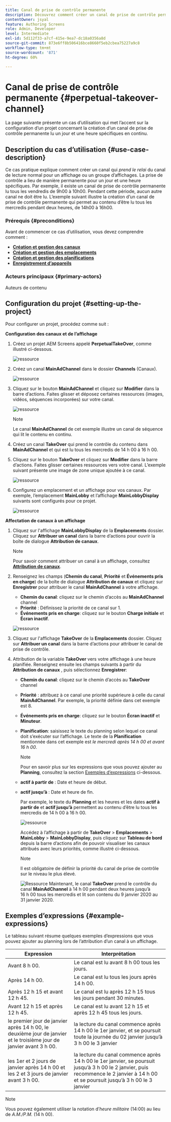 ```yaml
---
title: Canal de prise de contrôle permanente
description: Découvrez comment créer un canal de prise de contrôle permanente.
contentOwner: jsyal
feature: Authoring Screens
role: Admin, Developer
level: Intermediate
exl-id: 5d112f33-a7cf-415e-9ea7-dc18a0356a8d
source-git-commit: 873e6ff8b506416bce8660f5eb2cbea75227a9c8
workflow-type: tm+mt
source-wordcount: '871'
ht-degree: 60%

---
```


# Canal de prise de contrôle permanente {#perpetual-takeover-channel}

La page suivante présente un cas d’utilisation qui met l’accent sur la configuration d’un projet concernant la création d’un canal de prise de contrôle permanente lu un jour et une heure spécifiques en continu.

## Description du cas d’utilisation {#use-case-description}

Ce cas pratique explique comment créer un canal qui *prend le relai* du canal de lecture normal pour un affichage ou un groupe d’affichages. La prise de contrôle a lieu de manière permanente pour un jour et une heure spécifiques.
Par exemple, il existe un canal de prise de contrôle permanente lu tous les vendredis de 9h00 à 10h00. Pendant cette période, aucun autre canal ne doit être lu. L’exemple suivant illustre la création d’un canal de prise de contrôle permanente qui permet au contenu d’être lu tous les mercredis pendant deux heures, de 14h00 à 16h00.

### Prérequis {#preconditions}

Avant de commencer ce cas d’utilisation, vous devez comprendre comment :

* **[Création et gestion des canaux](managing-channels.md)**
* **[Création et gestion des emplacements](managing-locations.md)**
* **[Création et gestion des planifications](managing-schedules.md)**
* **[Enregistrement d’appareils](device-registration.md)**

### Acteurs principaux {#primary-actors}

Auteurs de contenu

## Configuration du projet {#setting-up-the-project}

Pour configurer un projet, procédez comme suit :

**Configuration des canaux et de l’affichage**

1. Créez un projet AEM Screens appelé **PerpetualTakeOver**, comme illustré ci-dessous.

   ![ressource](assets/p_usecase1.png)

1. Créez un canal **MainAdChannel** dans le dossier **Channels** (Canaux).

   ![ressource](assets/p_usecase2.png)

1. Cliquez sur le bouton **MainAdChannel** et cliquez sur **Modifier** dans la barre d’actions. Faites glisser et déposez certaines ressources (images, vidéos, séquences incorporées) sur votre canal.

   ![ressource](assets/p_usecase3.png)


   >[!NOTE]
   >Le canal **MainAdChannel** de cet exemple illustre un canal de séquence qui lit le contenu en continu.

1. Créez un canal **TakeOver** qui prend le contrôle du contenu dans **MainAdChannel** et qui est lu tous les mercredis de 14 h 00 à 16 h 00.

1. Cliquez sur le bouton **TakeOver** et cliquez sur **Modifier** dans la barre d’actions. Faites glisser certaines ressources vers votre canal. L’exemple suivant présente une image de zone unique ajoutée à ce canal.

   ![ressource](assets/p_usecase4.png)

1. Configurez un emplacement et un affichage pour vos canaux. Par exemple, l’emplacement **MainLobby** et l’affichage **MainLobbyDisplay** suivants sont configurés pour ce projet.

   ![ressource](assets/p_usecase5.png)

**Affectation de canaux à un affichage**

1. Cliquez sur l&#39;affichage **MainLobbyDisplay** de la **Emplacements** dossier. Cliquez sur **Attribuer un canal** dans la barre d’actions pour ouvrir la boîte de dialogue **Attribution de canaux**.

   >[!NOTE]
   >Pour savoir comment attribuer un canal à un affichage, consultez **[Attribution de canaux](channel-assignment.md)**.

1. Renseignez les champs (**Chemin du canal**, **Priorité** et **Événements pris en charge**) de la boîte de dialogue **Attribution de canaux** et cliquez sur **Enregistrer** pour attribuer le canal **MainAdChannel** à votre affichage.

   * **Chemin du canal**: cliquez sur le chemin d’accès au **MainAdChannel** channel
   * **Priorité** : Définissez la priorité de ce canal sur 1.
   * **Événements pris en charge**: cliquez sur le bouton **Charge initiale** et **Écran inactif**.

   ![ressource](assets/p_usecase6.png)

1. Cliquez sur l&#39;affichage **TakeOver** de la **Emplacements** dossier. Cliquez sur **Attribuer un canal** dans la barre d’actions pour attribuer le canal de prise de contrôle.

1. Attribution de la variable **TakeOver** vers votre affichage à une heure planifiée. Renseignez ensuite les champs suivants à partir du **Attribution de canaux** , puis sélectionnez **Enregistrer**:

   * **Chemin du canal**: cliquez sur le chemin d’accès au **TakeOver** channel
   * **Priorité** : attribuez à ce canal une priorité supérieure à celle du canal **MainAdChannel**. Par exemple, la priorité définie dans cet exemple est 8.
   * **Événements pris en charge**: cliquez sur le bouton **Écran inactif** et **Minuteur**.
   * **Planification**: saisissez le texte du planning selon lequel ce canal doit s’exécuter sur l’affichage. Le texte de la **Planification** mentionnée dans cet exemple est *le mercredi après 14 h 00 et avant 16 h 00*.

     >[!NOTE]
     >Pour en savoir plus sur les expressions que vous pouvez ajouter au **Planning**, consultez la section [Exemples d’expressions](#example-expressions) ci-dessous.
   * **actif à partir de** : Date et heure de début.
   * **actif jusqu’à** : Date et heure de fin.

     Par exemple, le texte du **Planning** et les heures et les dates **actif à partir de** et **actif jusqu’à** permettent au contenu d’être lu tous les mercredis de 14 h 00 à 16 h 00.


     ![ressource](assets/p_usecase7.png)

     Accédez à l’affichage à partir de **TakeOver** > **Emplacements** > **MainLobby** > **MainLobbyDisplay**, puis cliquez sur **Tableau de bord** depuis la barre d’actions afin de pouvoir visualiser les canaux attribués avec leurs priorités, comme illustré ci-dessous.

     >[!NOTE]
     >Il est obligatoire de définir la priorité du canal de prise de contrôle sur le niveau le plus élevé.

     ![Ressource](assets/p_usecase8.png)
Maintenant, le canal **TakeOver** prend le contrôle du canal **MainAdChannel** à 14 h 00 pendant deux heures jusqu’à 16 h 00 tous les mercredis et lit son contenu du 9 janvier 2020 au 31 janvier 2020.

## Exemples d’expressions {#example-expressions}

Le tableau suivant résume quelques exemples d’expressions que vous pouvez ajouter au planning lors de l’attribution d’un canal à un affichage.

| **Expression** | **Interprétation** |
|---|---|
| Avant 8 h 00. | Le canal est lu avant 8 h 00 tous les jours. |
| Après 14 h 00. | Le canal est lu tous les jours après 14 h 00. |
| Après 12 h 15 et avant 12 h 45. | Le canal est lu après 12 h 15 tous les jours pendant 30 minutes. |
| Avant 12 h 15 et après 12 h 45. | Le canal est lu avant 12 h 15 et après 12 h 45 tous les jours. |
| le premier jour de janvier après 14 h 00, le deuxième jour de janvier et le troisième jour de janvier avant 3 h 00. | la lecture du canal commence après 14 h 00 le 1er janvier, et se poursuit toute la journée du 02 janvier jusqu’à 3 h 00 le 3 janvier |
| les 1er et 2 jours de janvier après 14 h 00 et les 2 et 3 jours de janvier avant 3 h 00. | la lecture du canal commence après 14 h 00 le 1er janvier, se poursuit jusqu’à 3 h 00 le 2 janvier, puis recommence le 2 janvier à 14 h 00 et se poursuit jusqu’à 3 h 00 le 3 janvier |

>[!NOTE]
>
>Vous pouvez également utiliser la notation d’_heure militaire_ (14:00) au lieu de *A.M./P.M.* (14 h 00).
